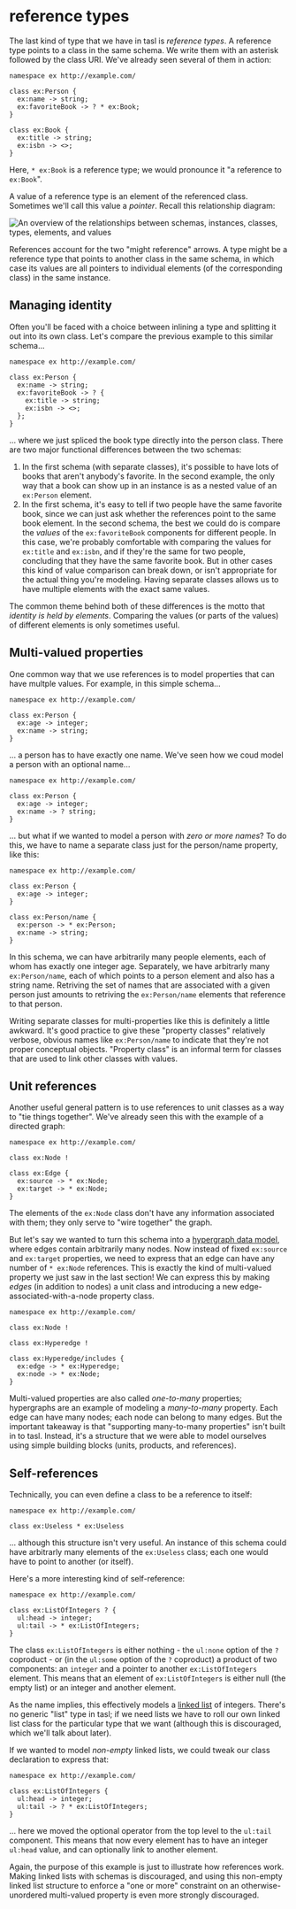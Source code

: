 # reference types

The last kind of type that we have in tasl is _reference types_. A reference type points to a class in the same schema. We write them with an asterisk followed by the class URI. We've already seen several of them in action:

```tasl
namespace ex http://example.com/

class ex:Person {
  ex:name -> string;
  ex:favoriteBook -> ? * ex:Book;
}

class ex:Book {
  ex:title -> string;
  ex:isbn -> <>;
}
```

Here, `* ex:Book` is a reference type; we would pronounce it "a reference to `ex:Book`".

A value of a reference type is an element of the referenced class. Sometimes we'll call this value a _pointer_. Recall this relationship diagram:

![An overview of the relationships between schemas, instances, classes, types, elements, and values](/collection-diagram.svg)

References account for the two "might reference" arrows. A type might be a reference type that points to another class in the same schema, in which case its values are all pointers to individual elements (of the corresponding class) in the same instance.

## Managing identity

Often you'll be faced with a choice between inlining a type and splitting it out into its own class. Let's compare the previous example to this similar schema...

```tasl
namespace ex http://example.com/

class ex:Person {
  ex:name -> string;
  ex:favoriteBook -> ? {
    ex:title -> string;
    ex:isbn -> <>;
  };
}
```

... where we just spliced the book type directly into the person class. There are two major functional differences between the two schemas:

1. In the first schema (with separate classes), it's possible to have lots of books that aren't anybody's favorite. In the second example, the only way that a book can show up in an instance is as a nested value of an `ex:Person` element.
2. In the first schema, it's easy to tell if two people have the same favorite book, since we can just ask whether the references point to the same book element. In the second schema, the best we could do is compare the _values_ of the `ex:favoriteBook` components for different people. In this case, we're probably comfortable with comparing the values for `ex:title` and `ex:isbn`, and if they're the same for two people, concluding that they have the same favorite book. But in other cases this kind of value comparison can break down, or isn't appropriate for the actual thing you're modeling. Having separate classes allows us to have multiple elements with the exact same values.

The common theme behind both of these differences is the motto that _identity is held by elements_. Comparing the values (or parts of the values) of different elements is only sometimes useful.

## Multi-valued properties

One common way that we use references is to model properties that can have multple values. For example, in this simple schema...

```tasl
namespace ex http://example.com/

class ex:Person {
  ex:age -> integer;
  ex:name -> string;
}
```

... a person has to have exactly one name. We've seen how we coud model a person with an optional name...

```tasl
namespace ex http://example.com/

class ex:Person {
  ex:age -> integer;
  ex:name -> ? string;
}
```

... but what if we wanted to model a person with _zero or more names_? To do this, we have to name a separate class just for the person/name property, like this:

```tasl
namespace ex http://example.com/

class ex:Person {
  ex:age -> integer;
}

class ex:Person/name {
  ex:person -> * ex:Person;
  ex:name -> string;
}
```

In this schema, we can have arbitrarily many people elements, each of whom has exactly one integer age. Separately, we have arbitrarly many `ex:Person/name`, each of which points to a person element and also has a string name. Retriving the set of names that are associated with a given person just amounts to retriving the `ex:Person/name` elements that reference to that person.

Writing separate classes for multi-properties like this is definitely a little awkward. It's good practice to give these "property classes" relatively verbose, obvious names like `ex:Person/name` to indicate that they're not proper conceptual objects. "Property class" is an informal term for classes that are used to link other classes with values.

## Unit references

Another useful general pattern is to use references to unit classes as a way to "tie things together". We've already seen this with the example of a directed graph:

```tasl
namespace ex http://example.com/

class ex:Node !

class ex:Edge {
  ex:source -> * ex:Node;
  ex:target -> * ex:Node;
}
```

The elements of the `ex:Node` class don't have any information associated with them; they only serve to "wire together" the graph.

But let's say we wanted to turn this schema into a [hypergraph data model](https://en.wikipedia.org/wiki/Hypergraph), where edges contain arbitrarily many nodes. Now instead of fixed `ex:source` and `ex:target` properties, we need to express that an edge can have any number of `* ex:Node` references. This is exactly the kind of multi-valued property we just saw in the last section! We can express this by making _edges_ (in addition to nodes) a unit class and introducing a new edge-associated-with-a-node property class.

```tasl
namespace ex http://example.com/

class ex:Node !

class ex:Hyperedge !

class ex:Hyperedge/includes {
  ex:edge -> * ex:Hyperedge;
  ex:node -> * ex:Node;
}
```

Multi-valued properties are also called _one-to-many_ properties; hypergraphs are an example of modeling a _many-to-many_ property. Each edge can have many nodes; each node can belong to many edges. But the important takeaway is that "supporting many-to-many properties" isn't built in to tasl. Instead, it's a structure that we were able to model ourselves using simple building blocks (units, products, and references).

## Self-references

Technically, you can even define a class to be a reference to itself:

```tasl
namespace ex http://example.com/

class ex:Useless * ex:Useless
```

... although this structure isn't very useful. An instance of this schema could have arbitrarly many elements of the `ex:Useless` class; each one would have to point to another (or itself).

Here's a more interesting kind of self-reference:

```tasl
namespace ex http://example.com/

class ex:ListOfIntegers ? {
  ul:head -> integer;
  ul:tail -> * ex:ListOfIntegers;
}
```

The class `ex:ListOfIntegers` is either nothing - the `ul:none` option of the `?` coproduct - or (in the `ul:some` option of the `?` coproduct) a product of two components: an `integer` and a pointer to another `ex:ListOfIntegers` element. This means that an element of `ex:ListOfIntegers` is either null (the empty list) or an integer and another element.

As the name implies, this effectively models a [linked list](https://en.wikipedia.org/wiki/Linked_list) of integers. There's no generic "list" type in tasl; if we need lists we have to roll our own linked list class for the particular type that we want (although this is discouraged, which we'll talk about later).

If we wanted to model _non-empty_ linked lists, we could tweak our class declaration to express that:

```tasl
namespace ex http://example.com/

class ex:ListOfIntegers {
  ul:head -> integer;
  ul:tail -> ? * ex:ListOfIntegers;
}
```

... here we moved the optional operator from the top level to the `ul:tail` component. This means that now every element has to have an integer `ul:head` value, and can optionally link to another element.

Again, the purpose of this example is just to illustrate how references work. Making linked lists with schemas is discouraged, and using this non-empty linked list structure to enforce a "one or more" constraint on an otherwise-unordered multi-valued property is even more strongly discouraged.
